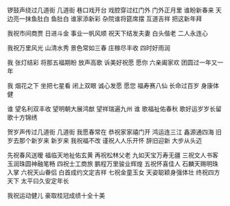锣鼓声绕过几道街
几道街 巷口戏开台
戏腔穿过红门外
门外正月里 谁盼新春来
天边亮一抹鱼肚白
鱼肚白 谁家添新彩
杂院谁将筵席摆
互道吉祥 把这新年拜


我祝市间商贾
日进斗金 事业一帆风顺
祝天下结发夫妻
白头偕老 二人永连心

我祝万里风光 山清水秀
景色常如三春
庄稼尽丰收 四时好雨润

我  张灯结彩 将那五福期盼
放声高歌 诉美好祝愿
愿你 六亲阖家欢
团圆过一年又一年

我 烟花之下 坐把七星看
闭上双眼 诚心发愿
愿您 福寿赛八仙
长命过百岁 身康体健

谁 望名利双丰收 望明朝大展鸿猷 望祥瑞遍九州
谁 歌福祉佑春秋 歌好运岁岁长留 歌十方锦绣

贺岁声传过几道街
几道街 我愿春常在
恭祝家家禧门开
鸿运连三江 鑫源通四海
旧岁去那个新岁来
新岁来 我祝福不改
谨祝人人乐开怀
辞旧迎新 大步从头迈


先祝春风送暧 福临天地祉佑玄黄
再祝松林父老 九如天宝万寿无疆
三祝文人书客 玉润珠圆神融笔畅
四祝士工商旅 鹏程万里骏业辉煌
五祝怀喜佳人 石麟天赐明珠入掌
六祝天山眷侣 白首成约文定吉祥
七祝金童玉女 天姿聪颖身强体壮
终祝四方天下 太平曰久安定年长
 
我祝运动健儿 豪取桂冠成绩十全十美



